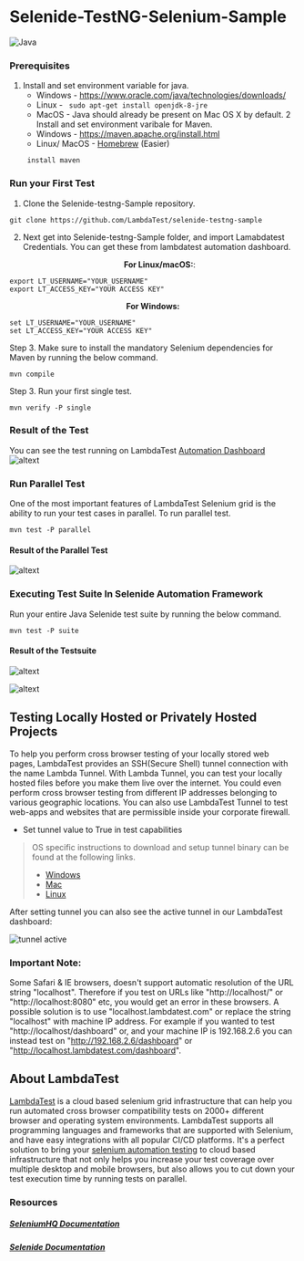 # Selenide-TestNG-Selenium-Sample
![Java](https://opengraph.githubassets.com/f96dfa788d8b4c91ef7da019ce236c7c88212eb5a750f2fdcaf9ac3b7f99044e/LambdaTest/selenide-testng-sample)

### Prerequisites
1. Install and set environment variable for java.
    * Windows - https://www.oracle.com/java/technologies/downloads/
    * Linux - ```  sudo apt-get install openjdk-8-jre  ```
    * MacOS - Java should already be present on Mac OS X by default.
2 Install and set environment varibale for Maven.
    * Windows - https://maven.apache.org/install.html
    * Linux/ MacOS -  [Homebrew](http://brew.sh/) (Easier)
    ```
     install maven
    ```
    
### Run your First Test
1. Clone the Selenide-testng-Sample repository. 
```
git clone https://github.com/LambdaTest/selenide-testng-sample
```
2. Next get into Selenide-testng-Sample folder, and import Lamabdatest Credentials. You can get these from lambdatest automation dashboard.
   <p align="center">
   <b>For Linux/macOS:</b>:
 
```
export LT_USERNAME="YOUR_USERNAME"
export LT_ACCESS_KEY="YOUR ACCESS KEY"
```
<p align="center">
   <b>For Windows:</b>

```
set LT_USERNAME="YOUR_USERNAME"
set LT_ACCESS_KEY="YOUR ACCESS KEY"
```
Step 3. Make sure to install the mandatory Selenium dependencies for Maven by running the below command.
```
mvn compile
```
Step 3. Run your first single test.
```
mvn verify -P single
```

### Result of the Test
You can see the test running on LambdaTest [Automation Dashboard](https://automation.lambdatest.com/build)
![altext](https://github.com/LambdaTest/selenide-testng-sample/blob/master/tutorial-images/singleTestResult.png)

### Run Parallel Test
One of the most important features of LambdaTest Selenium grid is the ability to run your test cases in parallel. To run parallel test.
```
mvn test -P parallel
```
#### Result of the Parallel Test
![altext](https://github.com/LambdaTest/selenide-testng-sample/blob/master/tutorial-images/ParallelResult.png)

### Executing Test Suite In Selenide Automation Framework
Run your entire Java Selenide test suite by running the below command.
```
mvn test -P suite
```
#### Result of the Testsuite
![altext](https://github.com/LambdaTest/selenide-testng-sample/blob/master/tutorial-images/SuiteResult1%20(2).png)

![altext](https://github.com/LambdaTest/selenide-testng-sample/blob/master/tutorial-images/SuitrResult2.png)

##  Testing Locally Hosted or Privately Hosted Projects

To help you perform cross browser testing of your locally stored web pages, LambdaTest provides an SSH(Secure Shell) tunnel connection with the name Lambda Tunnel. With Lambda Tunnel, you can test your locally hosted files before you make them live over the internet. You could even perform cross browser testing from different IP addresses belonging to various geographic locations. You can also use LambdaTest Tunnel to test web-apps and websites that are permissible inside your corporate firewall.

* Set tunnel value to True in test capabilities
> OS specific instructions to download and setup tunnel binary can be found at the following links.
>    - [Windows](https://www.lambdatest.com/support/docs/display/TD/Local+Testing+For+Windows)
>    - [Mac](https://www.lambdatest.com/support/docs/display/TD/Local+Testing+For+MacOS)
>    - [Linux](https://www.lambdatest.com/support/docs/display/TD/Local+Testing+For+Linux)

After setting tunnel you can also see the active tunnel in our LambdaTest dashboard:


![tunnel active](https://github.com/LambdaTest/Robot-Selenium-Sample/blob/master/tutorial-images/tn.PNG)

### Important Note:
Some Safari & IE browsers, doesn't support automatic resolution of the URL string "localhost". Therefore if you test on URLs like "http://localhost/" or "http://localhost:8080" etc, you would get an error in these browsers. A possible solution is to use "localhost.lambdatest.com" or replace the string "localhost" with machine IP address. For example if you wanted to test "http://localhost/dashboard" or, and your machine IP is 192.168.2.6 you can instead test on "http://192.168.2.6/dashboard" or "http://localhost.lambdatest.com/dashboard".

## About LambdaTest
[LambdaTest](https://www.lambdatest.com/) is a cloud based selenium grid infrastructure that can help you run automated cross browser compatibility tests on 2000+ different browser and operating system environments. LambdaTest supports all programming languages and frameworks that are supported with Selenium, and have easy integrations with all popular CI/CD platforms. It's a perfect solution to bring your [selenium automation testing](https://www.lambdatest.com/selenium-automation) to cloud based infrastructure that not only helps you increase your test coverage over multiple desktop and mobile browsers, but also allows you to cut down your test execution time by running tests on parallel.

### Resources

##### [SeleniumHQ Documentation](http://www.seleniumhq.org/docs/)
##### [Selenide Documentation](https://selenide.org/documentation.html)

